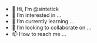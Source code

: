 - 👋 Hi, I’m @sintetick
- 👀 I’m interested in ...
- 🌱 I’m currently learning ...
- 💞️ I’m looking to collaborate on ...
- 📫 How to reach me ...

<!---
sintetick/sintetick is a ✨ special ✨ repository because its `README.md` (this file) appears on your GitHub profile.
You can click the Preview link to take a look at your changes.
--->
